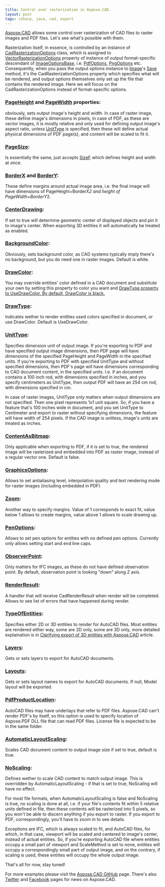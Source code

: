 ```yaml
---
title: Control over rasterization in Aspose.CAD.
layout: post
tags: csharp, java, cad, export
---
```


<a href="https://products.aspose.com/cad">Aspose.CAD</a> allows some control over rasterization of CAD files to raster images and PDF files. Let's see what's possible with them.

Rasterization itself, in essence, is controlled by an instance of <a href="https://apireference.aspose.com/net/cad/aspose.cad.imageoptions/vectorrasterizationoptions">CadRasterizationOptions</a> class, which is assigned to <a href="https://apireference.aspose.com/net/cad/aspose.cad/imageoptionsbase/properties/vectorrasterizationoptions">VectorRasterizationOptions</a> property of instance of output format-specific descendant of <a href="https://apireference.aspose.com/net/cad/aspose.cad/imageoptionsbase">ImageOptionsBase</a>, i.e. <a href="https://apireference.aspose.com/net/cad/aspose.cad.imageoptions/pdfoptions">PdfOptions</a>, <a href="https://apireference.aspose.com/net/cad/aspose.cad.imageoptions/pngoptions">PngOptions</a> etc. Consequently, when you pass the output options instance to <a href="https://apireference.aspose.com/net/cad/aspose.cad/image">Image</a>'s <a href="https://apireference.aspose.com/net/cad/aspose.cad.image/save/methods/3">Save</a> method, it's the CadRasterizationOptions property which specifies what will be rendered, and output options themselves only set up the file that contains the rendered image. Here we will focus on the CadRasterizationOptions instead of format-specific options.

### <a href="https://apireference.aspose.com/net/cad/aspose.cad.imageoptions/vectorrasterizationoptions/properties/pageheight">PageHeight</a> and <a href="https://apireference.aspose.com/net/cad/aspose.cad.imageoptions/vectorrasterizationoptions/properties/pagewidth">PageWidth</a> properties:
obviously, sets output image's height and width. In case of raster image, these define image's dimensions in pixels, in case of PDF, as these are vector images, it is mostly relative and only used for defining output image's aspect ratio, unless <a href="https://apireference.aspose.com/net/cad/aspose.cad.imageoptions/vectorrasterizationoptions/properties/unittype">UnitType</a> is specified, then these will define actual physical dimensions of PDF page(s), and content will be scaled to fit it.

### <a href="https://apireference.aspose.com/net/cad/aspose.cad.imageoptions/vectorrasterizationoptions/properties/pagesize">PageSize</a>:
Is essentially the same, just accepts <a href="https://apireference.aspose.com/net/cad/aspose.cad/sizef">SizeF</a> which defines height and width at once.

### <a href="https://apireference.aspose.com/net/cad/aspose.cad.imageoptions/vectorrasterizationoptions/properties/borderx">BorderX</a> and <a href="https://apireference.aspose.com/net/cad/aspose.cad.imageoptions/vectorrasterizationoptions/properties/bordery">BorderY</a>:
These define margins around actual image area, i.e. the final image will have dimensions of  PageHeight+BorderX*2 and height of PageWidth+BorderY*2.

### <a href="https://apireference.aspose.com/net/cad/aspose.cad.imageoptions/vectorrasterizationoptions/properties/centerdrawing">CenterDrawing</a>:
If set to true will determine geometric center of displayed objects and pin it to image's center. When exporting 3D entities it will automatically be treated as enabled.

### <a href="https://apireference.aspose.com/net/cad/aspose.cad.imageoptions/vectorrasterizationoptions/properties/backgroundcolor">BackgroundColor</a>:
Obviously, sets background color, as CAD systems typically imply there's no background, but you do need one in raster images. Default is white.

### <a href="https://apireference.aspose.com/net/cad/aspose.cad.imageoptions/vectorrasterizationoptions/properties/drawcolor">DrawColor</a>:
You may override entities' color defined in a CAD document and substitute your own by setting this property to color you want and <a href="https://apireference.aspose.com/net/cad/aspose.cad.imageoptions/cadrasterizationoptions/properties/drawtype">DrawType property to UseDrawColor. By default, DrawColor is black.

### <a href="https://apireference.aspose.com/net/cad/aspose.cad.imageoptions/cadrasterizationoptions/properties/drawtype">DrawType</a>:
Indicates wether to render entities used colors specified in document, or use DrawColor. Default is UseDrawColor.

### <a href="https://apireference.aspose.com/net/cad/aspose.cad.imageoptions/vectorrasterizationoptions/properties/unittype">UnitType</a>:
Specifies dimension unit of output image. If you're exporting to PDF and have specified output image dimensions, then PDF page will have dimensions of the specified PageHeight and PageWidth in the specified units. If you're exporting to PDF with specified UnitType and without specified dimensions, then PDF's page will have dimensions corresponding to CAD document content, in the specified units. I.e. if an document contains a 100 inch rod, with dimensions specified in inches, and you specify centimeters as UnitType, then output PDF will have an 254 cm rod, with dimensions specified in cm.

In case of raster images, UnitType only matters when output dimensions are not specified. Then one pixel represents 1x1 unit square. So, if you have a feature that's 100 inches wide in document, and you set UnitType to Centimeter and export to raster without specifying dimensions, the feature will have width of 254 pixels. If the CAD image is unitless, image's units are treated as inches.

### <a href="https://apireference.aspose.com/net/cad/aspose.cad.imageoptions/vectorrasterizationoptions/properties/contentasbitmap">ContentAsBitmap</a>:
Only applicable when exporting to PDF, if it is set to true, the rendered image will be rasterized and embedded into PDF as raster image, instead of a regular vector one. Default is false.

### <a href="https://apireference.aspose.com/net/cad/aspose.cad.imageoptions/vectorrasterizationoptions/properties/graphicsoptions">GraphicsOptions</a>:
Allows to set antialiasing level, interpolation quality and text rendering mode for raster images (including embedded in PDF)

### <a href="https://apireference.aspose.com/net/cad/aspose.cad.imageoptions/cadrasterizationoptions/properties/zoom">Zoom</a>:
Another way to specify margins. Value of 1 corresponds to exact fit, value below 1 allows to create margins, value above 1 allows to scale drawing up.

### <a href="https://apireference.aspose.com/net/cad/aspose.cad.imageoptions/cadrasterizationoptions/properties/penoptions">PenOptions</a>:
Allows to set pen options for entities with no defined pen options. Currently only allows setting start and end line caps.

### <a href="https://apireference.aspose.com/net/cad/aspose.cad.imageoptions/cadrasterizationoptions/properties/observerpoint">ObserverPoint</a>:
Only matters for IFC images, as these do not have defined observation point. By default, observation point is looking "down" along Z axis.

### <a href="https://apireference.aspose.com/net/cad/aspose.cad.imageoptions/cadrasterizationoptions/fields/renderresult">RenderResult</a>:
A handler that will receive CadRenderResult when render will be completed. Allows to see list of errors that have happened during render.

### <a href="https://apireference.aspose.com/net/cad/aspose.cad.imageoptions/cadrasterizationoptions/properties/typeofentities">TypeOfEntities</a>:
Specifies either 2D or 3D entities to render for AutoCAD files. Most entities are rendered either way, some are 2D only, some are 3D only, more detailed explaination is in <a href="https://asposecad.github.io/Clarifying-3d-export-aspose-cad/">Clarifying export of 3D entities with Aspose.CAD</a> article.

### <a href="https://apireference.aspose.com/net/cad/aspose.cad.imageoptions/cadrasterizationoptions/properties/layers">Layers</a>:
Gets or sets layers to export for AutoCAD documents. 

### <a href="https://apireference.aspose.com/net/cad/aspose.cad.imageoptions/cadrasterizationoptions/properties/layouts">Layouts</a>:
Gets or sets layout names to export for AutoCAD documents. If null, Model layout will be exported.

### <a href="https://apireference.aspose.com/net/cad/aspose.cad.imageoptions/cadrasterizationoptions/properties/pdfproductlocation">PdfProductLocation</a>:
AutoCAD files may have underlays that refer to PDF files. Aspose.CAD can't render PDF's by itself, so this option is used to specify location of Aspose.PDF DLL file that can read PDF files. License file is expected to be in the same folder.

### <a href="https://apireference.aspose.com/net/cad/aspose.cad.imageoptions/cadrasterizationoptions/properties/automaticlayoutsscaling">AutomaticLayoutScaling</a>:
Scales CAD document content to output image size if set to true, default is true.

### <a href="https://apireference.aspose.com/net/cad/aspose.cad.imageoptions/cadrasterizationoptions/properties/noscaling">NoScaling</a>:
Defines wether to scale CAD content to match output image. This is overridden by AutomaticLayoutScaling - if that is set to true, NoScaling will have no effect. 

For most file formats, when AutomaticLayoutScaling is false and NoScaling is true, no scaling is done at all, i.e. if your file's contents fit within 5 relative units defined in file, then these contents will be rasterized into 5 pixels, so you won't be able to discern anything if you export to raster. If you export to PDF, correspondingly, you'll have to zoom in to see details. 

Exceptions are IFC, which is always scaled to fit, and AutoCAD files, for which, in that case, viewport will be scaled and centered to image's center, instead of actual entities. So, if you're exporting AutoCAD file where entities occupy a small part of viewport and ScaleMethod is set to none, entities will occupy a correspondingly small part of output image, and on the contrary, if scaling is used, these entiites will occupy the whole output image.


That's all for now, stay tuned!

For more examples please visit the <a href="https://github.com/aspose-cad">Aspose.CAD GitHub</a> page. There's also <a href="https://twitter.com/Asposecad">Twitter</a> and <a href="https://www.facebook.com/AsposeCAD">Facebook</a> pages for news on Aspose.CAD.

